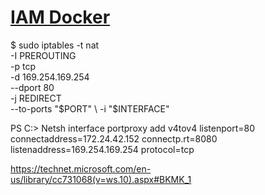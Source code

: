 
# [IAM Docker](https://github.com/swipely/iam-docker)

$ sudo iptables -t nat \
                -I PREROUTING \
                -p tcp \
                -d 169.254.169.254 \
                --dport 80 \
                -j REDIRECT \
                --to-ports "$PORT" \
                -i "$INTERFACE"
                
                
PS C:\> Netsh interface portproxy add v4tov4 listenport=80 connectaddress=172.24.42.152 connectp.rt=8080 listenaddress=169.254.169.254 protocol=tcp

https://technet.microsoft.com/en-us/library/cc731068(v=ws.10).aspx#BKMK_1
